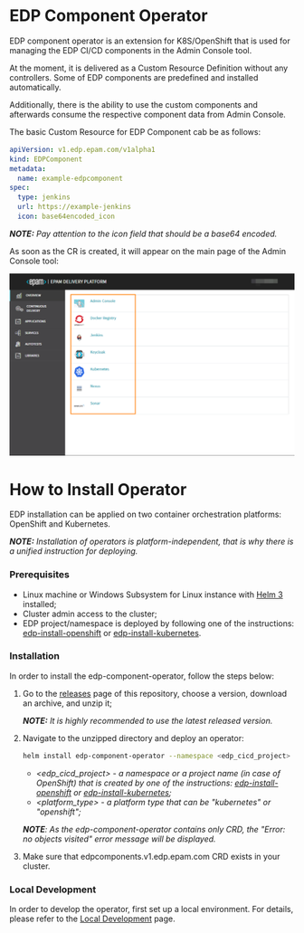 # EDP Component Operator

EDP component operator is an extension for K8S/OpenShift that is used for managing the EDP CI/CD components in the Admin Console tool.

At the moment, it is delivered as a Custom Resource Definition without any controllers.
Some of EDP components are predefined and installed automatically. 

Additionally, there is the ability to use the custom components and afterwards consume the respective component data from Admin Console. 

The basic Custom Resource for EDP Component cab be as follows:
```yaml
apiVersion: v1.edp.epam.com/v1alpha1
kind: EDPComponent
metadata:
  name: example-edpcomponent
spec:
  type: jenkins
  url: https://example-jenkins
  icon: base64encoded_icon
```

_**NOTE:** Pay attention to the icon field that should be a base64 encoded._

As soon as the CR is created, it will appear on the main page of the Admin Console tool:

![admin-console](readme-resource/admin_console_main_page.png "admin-console")

# How to Install Operator

EDP installation can be applied on two container orchestration platforms: OpenShift and Kubernetes.

_**NOTE:** Installation of operators is platform-independent, that is why there is a unified instruction for deploying._

### Prerequisites
* Linux machine or Windows Subsystem for Linux instance with [Helm 3](https://helm.sh/docs/intro/install/) installed;
* Cluster admin access to the cluster;
* EDP project/namespace is deployed by following one of the instructions: [edp-install-openshift](https://github.com/epmd-edp/edp-install/blob/release-2.3/documentation/openshift_install_edp.md#edp-project) or [edp-install-kubernetes](https://github.com/epmd-edp/edp-install/blob/release-2.3/documentation/kubernetes_install_edp.md#edp-namespace).

### Installation

In order to install the edp-component-operator, follow the steps below:

1. Go to the [releases](https://github.com/epmd-edp/edp-component-operator/releases) page of this repository, choose a version, download an archive, and unzip it;

    _**NOTE:** It is highly recommended to use the latest released version._
2. Navigate to the unzipped directory and deploy an operator:
    ```bash
    helm install edp-component-operator --namespace <edp_cicd_project> --set name=edp-component-operator --set namespace=<edp_cicd_project> --set platform=<platform_type> deploy-templates
    ```
    - _<edp_cicd_project> - a namespace or a project name (in case of OpenShift) that is created by one of the instructions: [edp-install-openshift](https://github.com/epmd-edp/edp-install/blob/release-2.3/documentation/openshift_install_edp.md#edp-project) or [edp-install-kubernetes](https://github.com/epmd-edp/edp-install/blob/release-2.3/documentation/kubernetes_install_edp.md#edp-namespace);_ 
    - _<platform_type> - a platform type that can be "kubernetes" or "openshift";_

    _**NOTE**: As the edp-component-operator contains only CRD, the "Error: no objects visited" error message will be displayed._
3. Make sure that edpcomponents.v1.edp.epam.com CRD exists in your cluster.

### Local Development
In order to develop the operator, first set up a local environment. For details, please refer to the [Local Development](documentation/local_development.md) page.